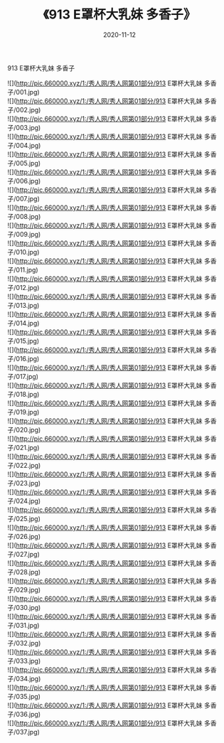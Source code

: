 ﻿---
layout: post
title:  《913 E罩杯大乳妹 多香子》
date:   2020-11-12
img: http://pic.660000.xyz/1:/秀人网/秀人网第01部分/913 E罩杯大乳妹 多香子/000.jpg
categories: [美女, 清纯, 唯美]
---

913 E罩杯大乳妹 多香子

  ![](http://pic.660000.xyz/1:/秀人网/秀人网第01部分/913 E罩杯大乳妹 多香子/001.jpg) <br> ![](http://pic.660000.xyz/1:/秀人网/秀人网第01部分/913 E罩杯大乳妹 多香子/002.jpg) <br> ![](http://pic.660000.xyz/1:/秀人网/秀人网第01部分/913 E罩杯大乳妹 多香子/003.jpg) <br> ![](http://pic.660000.xyz/1:/秀人网/秀人网第01部分/913 E罩杯大乳妹 多香子/004.jpg) <br> ![](http://pic.660000.xyz/1:/秀人网/秀人网第01部分/913 E罩杯大乳妹 多香子/005.jpg) <br> ![](http://pic.660000.xyz/1:/秀人网/秀人网第01部分/913 E罩杯大乳妹 多香子/006.jpg) <br> ![](http://pic.660000.xyz/1:/秀人网/秀人网第01部分/913 E罩杯大乳妹 多香子/007.jpg) <br> ![](http://pic.660000.xyz/1:/秀人网/秀人网第01部分/913 E罩杯大乳妹 多香子/008.jpg) <br> ![](http://pic.660000.xyz/1:/秀人网/秀人网第01部分/913 E罩杯大乳妹 多香子/009.jpg) <br> ![](http://pic.660000.xyz/1:/秀人网/秀人网第01部分/913 E罩杯大乳妹 多香子/010.jpg) <br> ![](http://pic.660000.xyz/1:/秀人网/秀人网第01部分/913 E罩杯大乳妹 多香子/011.jpg) <br> ![](http://pic.660000.xyz/1:/秀人网/秀人网第01部分/913 E罩杯大乳妹 多香子/012.jpg) <br> ![](http://pic.660000.xyz/1:/秀人网/秀人网第01部分/913 E罩杯大乳妹 多香子/013.jpg) <br> ![](http://pic.660000.xyz/1:/秀人网/秀人网第01部分/913 E罩杯大乳妹 多香子/014.jpg) <br> ![](http://pic.660000.xyz/1:/秀人网/秀人网第01部分/913 E罩杯大乳妹 多香子/015.jpg) <br> ![](http://pic.660000.xyz/1:/秀人网/秀人网第01部分/913 E罩杯大乳妹 多香子/016.jpg) <br> ![](http://pic.660000.xyz/1:/秀人网/秀人网第01部分/913 E罩杯大乳妹 多香子/017.jpg) <br> ![](http://pic.660000.xyz/1:/秀人网/秀人网第01部分/913 E罩杯大乳妹 多香子/018.jpg) <br> ![](http://pic.660000.xyz/1:/秀人网/秀人网第01部分/913 E罩杯大乳妹 多香子/019.jpg) <br> ![](http://pic.660000.xyz/1:/秀人网/秀人网第01部分/913 E罩杯大乳妹 多香子/020.jpg) <br> ![](http://pic.660000.xyz/1:/秀人网/秀人网第01部分/913 E罩杯大乳妹 多香子/021.jpg) <br> ![](http://pic.660000.xyz/1:/秀人网/秀人网第01部分/913 E罩杯大乳妹 多香子/022.jpg) <br> ![](http://pic.660000.xyz/1:/秀人网/秀人网第01部分/913 E罩杯大乳妹 多香子/023.jpg) <br> ![](http://pic.660000.xyz/1:/秀人网/秀人网第01部分/913 E罩杯大乳妹 多香子/024.jpg) <br> ![](http://pic.660000.xyz/1:/秀人网/秀人网第01部分/913 E罩杯大乳妹 多香子/025.jpg) <br> ![](http://pic.660000.xyz/1:/秀人网/秀人网第01部分/913 E罩杯大乳妹 多香子/026.jpg) <br> ![](http://pic.660000.xyz/1:/秀人网/秀人网第01部分/913 E罩杯大乳妹 多香子/027.jpg) <br> ![](http://pic.660000.xyz/1:/秀人网/秀人网第01部分/913 E罩杯大乳妹 多香子/028.jpg) <br> ![](http://pic.660000.xyz/1:/秀人网/秀人网第01部分/913 E罩杯大乳妹 多香子/029.jpg) <br> ![](http://pic.660000.xyz/1:/秀人网/秀人网第01部分/913 E罩杯大乳妹 多香子/030.jpg) <br> ![](http://pic.660000.xyz/1:/秀人网/秀人网第01部分/913 E罩杯大乳妹 多香子/031.jpg) <br> ![](http://pic.660000.xyz/1:/秀人网/秀人网第01部分/913 E罩杯大乳妹 多香子/032.jpg) <br> ![](http://pic.660000.xyz/1:/秀人网/秀人网第01部分/913 E罩杯大乳妹 多香子/033.jpg) <br> ![](http://pic.660000.xyz/1:/秀人网/秀人网第01部分/913 E罩杯大乳妹 多香子/034.jpg) <br> ![](http://pic.660000.xyz/1:/秀人网/秀人网第01部分/913 E罩杯大乳妹 多香子/035.jpg) <br> ![](http://pic.660000.xyz/1:/秀人网/秀人网第01部分/913 E罩杯大乳妹 多香子/036.jpg) <br> ![](http://pic.660000.xyz/1:/秀人网/秀人网第01部分/913 E罩杯大乳妹 多香子/037.jpg) <br>